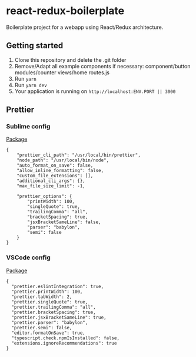 # react-redux-boilerplate
Boilerplate project for a webapp using React/Redux architecture.


## Getting started

1. Clone this repository and delete the .git folder
1. Remove/Adapt all example components if necessary:
   component/button
   modules/counter
   views/home
   routes.js
1. Run `yarn`
1. Run `yarn dev`
1. Your application is running on `http://localhost:ENV.PORT || 3000`


## Prettier

### Sublime config
[Package](https://packagecontrol.io/packages/JsPrettier)
```
{
    "prettier_cli_path": "/usr/local/bin/prettier",
    "node_path": "/usr/local/bin/node",
    "auto_format_on_save": false,
    "allow_inline_formatting": false,
    "custom_file_extensions": [],
    "additional_cli_args": {},
    "max_file_size_limit": -1,

    "prettier_options": {
        "printWidth": 100,
        "singleQuote": true,
        "trailingComma": "all",
        "bracketSpacing": true,
        "jsxBracketSameLine": false,
        "parser": "babylon",
        "semi": false
    }
}

```

### VSCode config
[Package](https://marketplace.visualstudio.com/items?itemName=esbenp.prettier-vscode)
```
{
  "prettier.eslintIntegration": true,
  "prettier.printWidth": 100,
  "prettier.tabWidth": 2,
  "prettier.singleQuote": true,
  "prettier.trailingComma": "all",
  "prettier.bracketSpacing": true,
  "prettier.jsxBracketSameLine": true,
  "prettier.parser": "babylon",
  "prettier.semi": false,
  "editor.formatOnSave": true,
  "typescript.check.npmIsInstalled": false,
  "extensions.ignoreRecommendations": true
}

```
